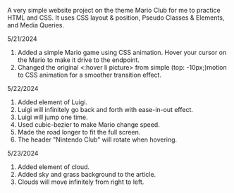A very simple website project on the theme Mario Club for me to practice HTML and CSS.
It uses CSS layout & position, Pseudo Classes & Elements, and Media Queries.


5/21/2024

1. Added a simple Mario game using CSS animation. Hover your cursor on the Mario to make it drive to the endpoint.
2. Changed the original <:hover li picture> from simple (top: -10px;)motion to CSS animation for a smoother transition effect.

5/22/2024

1. Added element of Luigi.
2. Luigi will infinitely go back and forth with ease-in-out effect.
3. Luigi will jump one time.
4. Used cubic-bezier to make Mario change speed.
5. Made the road longer to fit the full screen.
6. The header "Nintendo Club" will rotate when hovering.

5/23/2024

1. Added element of cloud.
2. Added sky and grass background to the article.
3. Clouds will move infinitely from right to left.
